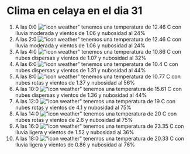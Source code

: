 # Clima en celaya en el dia 31

1. A las 0:0 !["icon weather"](http://openweathermap.org/img/w/10n.png) tenemos una temperatura de 12.46 C con lluvia moderada y  vientos de 1.06 y nubosidad al 24%
1. A las 2:0 !["icon weather"](http://openweathermap.org/img/w/10n.png) tenemos una temperatura de 12.46 C con lluvia moderada y  vientos de 1.06 y nubosidad al 24%
1. A las 4:0 !["icon weather"](http://openweathermap.org/img/w/03n.png) tenemos una temperatura de 10.86 C con nubes dispersas y  vientos de 1.07 y nubosidad al 32%
1. A las 6:0 !["icon weather"](http://openweathermap.org/img/w/03n.png) tenemos una temperatura de 10.4 C con nubes dispersas y  vientos de 1.31 y nubosidad al 44%
1. A las 8:0 !["icon weather"](http://openweathermap.org/img/w/04d.png) tenemos una temperatura de 10.77 C con nubes rotas y  vientos de 1.37 y nubosidad al 56%
1. A las 10:0 !["icon weather"](http://openweathermap.org/img/w/03d.png) tenemos una temperatura de 15.61 C con nubes dispersas y  vientos de 1.36 y nubosidad al 44%
1. A las 12:0 !["icon weather"](http://openweathermap.org/img/w/04d.png) tenemos una temperatura de 19 C con nubes rotas y  vientos de 4.1 y nubosidad al 75%
1. A las 14:0 !["icon weather"](http://openweathermap.org/img/w/04d.png) tenemos una temperatura de 20 C con nubes rotas y  vientos de 2.6 y nubosidad al 75%
1. A las 16:0 !["icon weather"](http://openweathermap.org/img/w/10d.png) tenemos una temperatura de 23.35 C con lluvia ligera y  vientos de 1.52 y nubosidad al 36%
1. A las 18:0 !["icon weather"](http://openweathermap.org/img/w/10d.png) tenemos una temperatura de 20.33 C con lluvia ligera y  vientos de 0.86 y nubosidad al 76%
